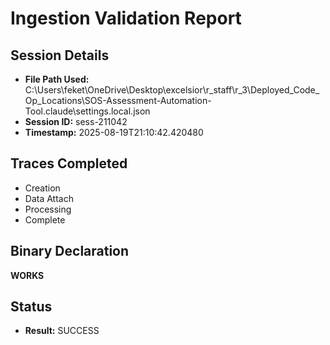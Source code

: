 # Ingestion Validation Report

## Session Details
- **File Path Used:** C:\Users\feket\OneDrive\Desktop\excelsior\r_staff\r_3\Deployed_Code_Op_Locations\SOS-Assessment-Automation-Tool\.claude\settings.local.json
- **Session ID:** sess-211042
- **Timestamp:** 2025-08-19T21:10:42.420480

## Traces Completed
- Creation
- Data Attach
- Processing
- Complete

## Binary Declaration
**WORKS**

## Status
- **Result:** SUCCESS

